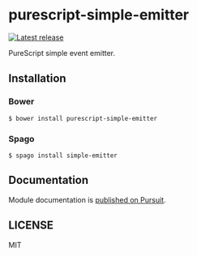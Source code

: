 # purescript-simple-emitter

[![Latest release](http://img.shields.io/github/release/oreshinya/purescript-simple-emitter.svg)](https://github.com/oreshinya/purescript-simple-emitter/releases)

PureScript simple event emitter.

## Installation

### Bower

```
$ bower install purescript-simple-emitter
```

### Spago

```
$ spago install simple-emitter
```

## Documentation

Module documentation is [published on Pursuit](http://pursuit.purescript.org/packages/purescript-simple-emitter).

## LICENSE

MIT
